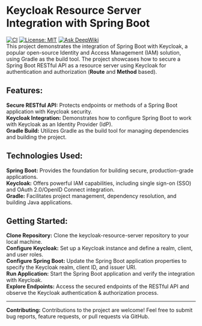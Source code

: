 # Keycloak Resource Server Integration with Spring Boot

[![CI](https://github.com/shyakadev/keycloak-resource-server/actions/workflows/ci.yml/badge.svg)](https://github.com/shyakadev/keycloak-resource-server/actions/workflows/ci.yml)
[![License: MIT](https://img.shields.io/badge/License-MIT-yellow.svg)](https://opensource.org/licenses/MIT)
[![Ask DeepWiki](https://deepwiki.com/badge.svg)](https://deepwiki.com/shyakadev/keycloak-resource-server)
<br>
This project demonstrates the integration of Spring Boot with Keycloak, a popular open-source Identity and Access Management (IAM) solution, using Gradle as the build tool. The project showcases how to secure a Spring Boot RESTful API as a resource server using Keycloak for authentication and authorization (**Route** and **Method** based).

## Features:

**Secure RESTful API:** Protects endpoints or methods of a Spring Boot application with Keycloak security. <br>
**Keycloak Integration:** Demonstrates how to configure Spring Boot to work with Keycloak as an Identity Provider (IdP).<br>
**Gradle Build:** Utilizes Gradle as the build tool for managing dependencies and building the project.

## Technologies Used:

**Spring Boot:** Provides the foundation for building secure, production-grade applications. <br>
**Keycloak:** Offers powerful IAM capabilities, including single sign-on (SSO) and OAuth 2.0/OpenID Connect integration. <br>
**Gradle:** Facilitates project management, dependency resolution, and building Java applications.

## Getting Started:

**Clone Repository:** Clone the keycloak-resource-server repository to your local machine. <br>
**Configure Keycloak:** Set up a Keycloak instance and define a realm, client, and user roles.<br>
**Configure Spring Boot:** Update the Spring Boot application properties to specify the Keycloak realm, client ID, and issuer URI.<br>
**Run Application:** Start the Spring Boot application and verify the integration with Keycloak.<br>
**Explore Endpoints:** Access the secured endpoints of the RESTful API and observe the Keycloak authentication & authorization process.

---
**Contributing:**
Contributions to the project are welcome! Feel free to submit bug reports, feature requests, or pull requests via GitHub.